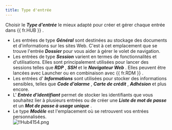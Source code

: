 ```yaml
---
title: Type d'entrée
---
```

Choisir le ***Type d'entrée*** le mieux adapté pour créer et gérer chaque entrée dans {{ fr.HUB }} .  

* Les entrées de type ***Général*** sont destinées au stockage des documents et d'informations sur les sites Web. C'est à cet emplacement que se trouve l'entrée ***Dossier*** pour vous aider à gérer le volet de navigation.  
* Les entrées de type ***Session*** varient en termes de fonctionnalités et d'utilisations. Elles sont principalement utilisées pour lancer des sessions telles que ***RDP*** , ***SSH*** et le ***Navigateur Web*** . Elles peuvent être lancées avec Launcher ou en combinaison avec {{ fr.RDM }} .  
* Les entrées d' ***Informations*** sont utilisées pour stocker des informations sensibles, telles que ***Code d'alarme*** , ***Carte de crédit*** , ***Adhésion*** et plus encore.  
* L' ***Entrée d'identifiant*** permet de stocker les identifiants que vous souhaitez lier à plusieurs entrées ou de créer une ***Liste de mot de passe*** et un ***Mot de passe à usage unique*** .  
* Le type ***Modèle*** est l'emplacement où se retrouvent vos entrées personnalisées.  
![!!Hub4154.png](https://webdevolutions.azureedge.net/docs/fr/hub/Hub4154.png) 

